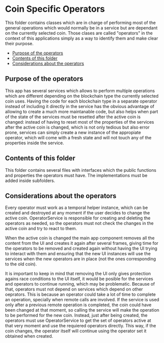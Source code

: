 # Coin Specific Operators

This folder contains classes which are in charge of performing most of the general operations which would normally be
in a service but are dependant on the currently selected coin. Those clases are called "operators" in the context of
this applications simply as a way to identify them and make clear their purpose.

<!-- MarkdownTOC autolink="true" bracket="round" levels="1,2,3" -->

- [Purpose of the operators](#purpose-of-the-operators)
- [Contents of this folder](#contents-of-this-folder)
- [Considerations about the operators](#considerations-about-the-operators)

<!-- /MarkdownTOC -->

## Purpose of the operators

This app has several services which allows to perform multiple operations which are different depending on the blockchain
type the currently selected coin uses. Having the code for each blockchain type in a separate operator instead of including it
directly in the service has the obvious advantage of allowing to create a much more maintanable code, but also helps when part of
the state of the services must be resetted after the active coin is changed: instead of having to reset most of the properties
of the services after the active coin is changed, which is not only tedious but also error prone, services can simply create a
new instance of the appropiate operator, which will come with a fresh state and will not touch any of the properties inside
the service.

## Contents of this folder

This folder contains several files with interfaces which the public functions and properties the operators must have. The
implementations must be added inside subfolders.

## Considerations about the operators

Every operator must work as a temporal helper instance, which can be created and destroyed at any moment if the user
decides to change the active coin. OperatorService is responsible for creating and deleting the operators as needed, so
the operators must not check the changes in the active coin and try to react to them.

When the active coin is changed the main app component removes all the content from the UI and creates it again after several
frames, giving time for the operators to be removed and created again without having the UI trying to interact with them and
ensuring that the new UI instances will use the services when the new operators are in place (not the ones corresponding to the
old coin).

It is important to keep in mind that removing the UI only gives protection agains race conditions to the UI
itself, it would be posible for the services and operators to continue running, which may be problematic. Because of that,
operators must not depend on services which depend on other oeprators. This is because an operator could take a lot of time to
complete an operation, specially when remote calls are involved. If the service is used only after a previous remote operation
is completed, the coin could have been changed at that moment, so calling the service will make the operation to be performed
for the new coin. Instead, just after being created, the operators must use OperatorService to get the set of operators active
at that very moment and use the requiered operators directly. This way, if the coin changes, the operator itself will continue
using the operator set it obtained when created.
